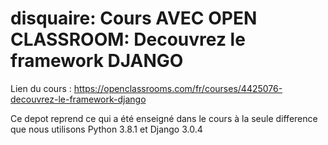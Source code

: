 # disquaire: Cours AVEC OPEN CLASSROOM: Decouvrez le  framework DJANGO 

Lien du cours : https://openclassrooms.com/fr/courses/4425076-decouvrez-le-framework-django

Ce depot reprend ce qui a été enseigné dans le cours à la seule difference que nous utilisons Python 3.8.1 et Django 3.0.4 
